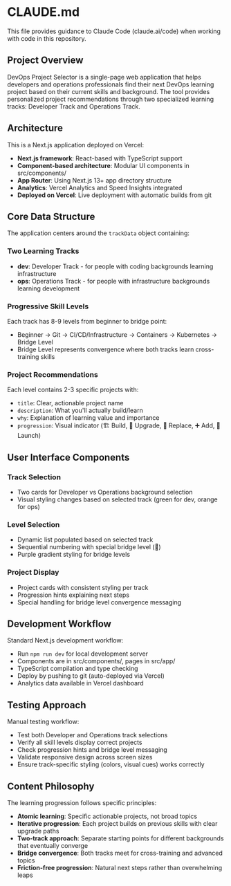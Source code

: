 # CLAUDE.md

This file provides guidance to Claude Code (claude.ai/code) when working with code in this repository.

## Project Overview

DevOps Project Selector is a single-page web application that helps developers and operations professionals find their next DevOps learning project based on their current skills and background. The tool provides personalized project recommendations through two specialized learning tracks: Developer Track and Operations Track.

## Architecture

This is a Next.js application deployed on Vercel:

- **Next.js framework**: React-based with TypeScript support
- **Component-based architecture**: Modular UI components in src/components/
- **App Router**: Using Next.js 13+ app directory structure
- **Analytics**: Vercel Analytics and Speed Insights integrated
- **Deployed on Vercel**: Live deployment with automatic builds from git

## Core Data Structure

The application centers around the `trackData` object containing:

### Two Learning Tracks
- **dev**: Developer Track - for people with coding backgrounds learning infrastructure
- **ops**: Operations Track - for people with infrastructure backgrounds learning development

### Progressive Skill Levels
Each track has 8-9 levels from beginner to bridge point:
- Beginner → Git → CI/CD/Infrastructure → Containers → Kubernetes → Bridge Level
- Bridge Level represents convergence where both tracks learn cross-training skills

### Project Recommendations  
Each level contains 2-3 specific projects with:
- `title`: Clear, actionable project name
- `description`: What you'll actually build/learn
- `why`: Explanation of learning value and importance
- `progression`: Visual indicator (🏗️ Build, 🔄 Upgrade, 🔀 Replace, ➕ Add, 🚀 Launch)

## User Interface Components

### Track Selection
- Two cards for Developer vs Operations background selection
- Visual styling changes based on selected track (green for dev, orange for ops)

### Level Selection  
- Dynamic list populated based on selected track
- Sequential numbering with special bridge level (🌉) 
- Purple gradient styling for bridge levels

### Project Display
- Project cards with consistent styling per track
- Progression hints explaining next steps
- Special handling for bridge level convergence messaging

## Development Workflow

Standard Next.js development workflow:
- Run `npm run dev` for local development server
- Components are in src/components/, pages in src/app/
- TypeScript compilation and type checking
- Deploy by pushing to git (auto-deployed via Vercel)
- Analytics data available in Vercel dashboard

## Testing Approach

Manual testing workflow:
- Test both Developer and Operations track selections
- Verify all skill levels display correct projects
- Check progression hints and bridge level messaging
- Validate responsive design across screen sizes
- Ensure track-specific styling (colors, visual cues) works correctly

## Content Philosophy

The learning progression follows specific principles:
- **Atomic learning**: Specific actionable projects, not broad topics
- **Iterative progression**: Each project builds on previous skills with clear upgrade paths
- **Two-track approach**: Separate starting points for different backgrounds that eventually converge
- **Bridge convergence**: Both tracks meet for cross-training and advanced topics
- **Friction-free progression**: Natural next steps rather than overwhelming leaps